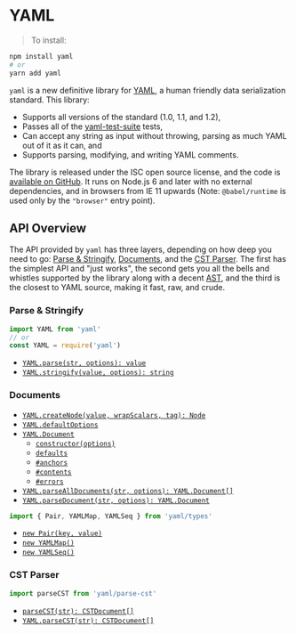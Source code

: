 # YAML

> To install:

```sh
npm install yaml
# or
yarn add yaml
```

`yaml` is a new definitive library for [YAML](http://yaml.org/), a human friendly data serialization standard. This library:

- Supports all versions of the standard (1.0, 1.1, and 1.2),
- Passes all of the [yaml-test-suite](https://github.com/yaml/yaml-test-suite) tests,
- Can accept any string as input without throwing, parsing as much YAML out of it as it can, and
- Supports parsing, modifying, and writing YAML comments.

The library is released under the ISC open source license, and the code is [available on GitHub](https://github.com/eemeli/yaml/). It runs on Node.js 6 and later with no external dependencies, and in browsers from IE 11 upwards (Note: `@babel/runtime` is used only by the `"browser"` entry point).

## API Overview

The API provided by `yaml` has three layers, depending on how deep you need to go: [Parse & Stringify](#parse-amp-stringify), [Documents](#documents), and the [CST Parser](#cst-parser). The first has the simplest API and "just works", the second gets you all the bells and whistles supported by the library along with a decent [AST](#content-nodes), and the third is the closest to YAML source, making it fast, raw, and crude.

<h3>Parse & Stringify</h3>

```js
import YAML from 'yaml'
// or
const YAML = require('yaml')
```

- [`YAML.parse(str, options): value`](#yaml-parse)
- [`YAML.stringify(value, options): string`](#yaml-stringify)

<h3>Documents</h3>

- [`YAML.createNode(value, wrapScalars, tag): Node`](#creating-nodes)
- [`YAML.defaultOptions`](#options)
- [`YAML.Document`](#yaml-documents)
  - [`constructor(options)`](#creating-documents)
  - [`defaults`](#options)
  - [`#anchors`](#working-with-anchors)
  - [`#contents`](#content-nodes)
  - [`#errors`](#errors)
- [`YAML.parseAllDocuments(str, options): YAML.Document[]`](#parsing-documents)
- [`YAML.parseDocument(str, options): YAML.Document`](#parsing-documents)

```js
import { Pair, YAMLMap, YAMLSeq } from 'yaml/types'
```

- [`new Pair(key, value)`](#creating-nodes)
- [`new YAMLMap()`](#creating-nodes)
- [`new YAMLSeq()`](#creating-nodes)

<h3>CST Parser</h3>

```js
import parseCST from 'yaml/parse-cst'
```

- [`parseCST(str): CSTDocument[]`](#parsecst)
- [`YAML.parseCST(str): CSTDocument[]`](#parsecst)
